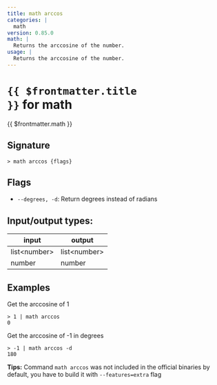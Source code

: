 ```yaml
---
title: math arccos
categories: |
  math
version: 0.85.0
math: |
  Returns the arccosine of the number.
usage: |
  Returns the arccosine of the number.
---
```

<!-- This file is automatically generated. Please edit the command in https://github.com/nushell/nushell instead. -->

# <code>{{ $frontmatter.title }}</code> for math

<div class='command-title'>{{ $frontmatter.math }}</div>

## Signature

```> math arccos {flags} ```

## Flags

 -  `--degrees, -d`: Return degrees instead of radians


## Input/output types:

| input        | output       |
| ------------ | ------------ |
| list\<number\> | list\<number\> |
| number       | number       |
## Examples

Get the arccosine of 1
```nu
> 1 | math arccos
0
```

Get the arccosine of -1 in degrees
```nu
> -1 | math arccos -d
180
```


**Tips:** Command `math arccos` was not included in the official binaries by default, you have to build it with `--features=extra` flag